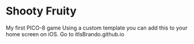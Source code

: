 # Shooty Fruity

My first PICO-8 game
Using a custom template you can add this to your home screen on iOS.
Go to itIsBrando.github.io


